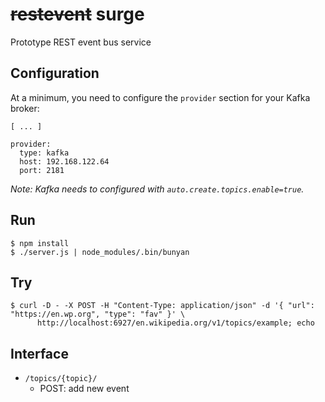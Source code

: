 # ~~restevent~~ surge
Prototype REST event bus service

## Configuration
At a minimum, you need to configure the `provider` section for your Kafka broker:

    [ ... ]
    
    provider:
      type: kafka
      host: 192.168.122.64
      port: 2181

*Note: Kafka needs to configured with `auto.create.topics.enable=true`.*

## Run
    $ npm install
    $ ./server.js | node_modules/.bin/bunyan

## Try
    $ curl -D - -X POST -H "Content-Type: application/json" -d '{ "url": "https://en.wp.org", "type": "fav" }' \
          http://localhost:6927/en.wikipedia.org/v1/topics/example; echo

## Interface

- `/topics/{topic}/`
    - POST: add new event


